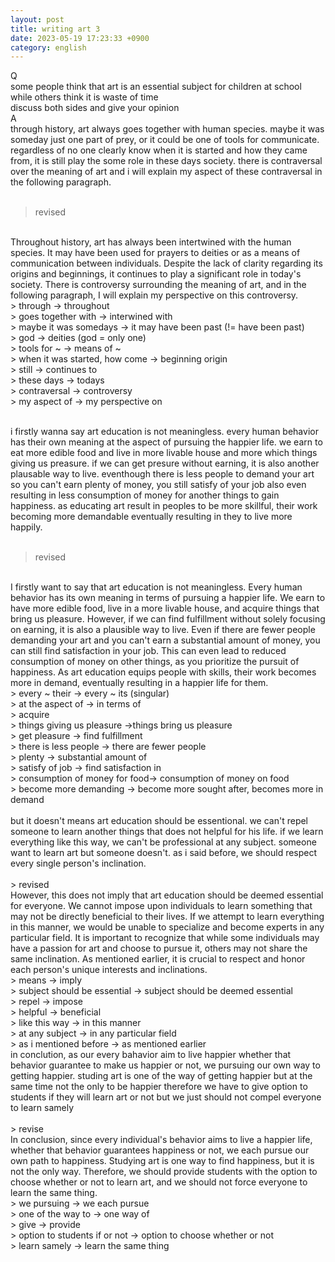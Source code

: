 ```yaml
---
layout: post
title: writing art 3
date: 2023-05-19 17:23:33 +0900
category: english
---
```

Q
<br/>
some people think that art is an essential subject for children at school while others think it is waste of time
<br/>
discuss both sides and give your opinion
<br/>
A
<br/>
through history, art always goes together with human species. maybe it was someday just one part of prey, or it could be one of tools for communicate. regardless of no one clearly know when it is started and how they came from, it is still play the some role in these days society. there is contraversal over the meaning of art and i will explain my aspect of these contraversal in the following paragraph.
<br/>
<br/>
> revised

<br/>
Throughout history, art has always been intertwined with the human species. It may have been used for prayers to deities or as a means of communication between individuals. Despite the lack of clarity regarding its origins and beginnings, it continues to play a significant role in today's society. There is controversy surrounding the meaning of art, and in the following paragraph, I will explain my perspective on this controversy.
<br/>
> through -> throughout
<br/>
> goes together with -> interwined with
<br/>
> maybe it was somedays -> it may have been past (!= have been past)
<br/>
> god -> deities (god = only one)
<br/>
> tools for ~ -> means of ~
<br/>
> when it was started, how come -> beginning origin
<br/>
> still -> continues to
<br/>
> these days -> todays
<br/>
> contraversal -> controversy
<br/>
> my aspect of -> my perspective on

<br/>
<br/>

i firstly wanna say art education is not meaningless. every human behavior has their own meaning at the aspect of pursuing the happier life. we earn to eat more edible food and live in more livable house and more which things giving us preasure. if we can get presure without earning, it is also another plausable way to live. eventhough there is less people to demand your art so you can't earn plenty of money, you still satisfy of your job also even resulting in less consumption of money for another things to gain happiness. as educating art result in peoples to be more skillful, their work becoming more demandable eventually resulting in they to live more happily.
<br/>
<br/>
> revised

<br/>
I firstly want to say that art education is not meaningless. Every human behavior has its own meaning in terms of pursuing a happier life. We earn to have more edible food, live in a more livable house, and acquire things that bring us pleasure. However, if we can find fulfillment without solely focusing on earning, it is also a plausible way to live. Even if there are fewer people demanding your art and you can't earn a substantial amount of money, you can still find satisfaction in your job. This can even lead to reduced consumption of money on other things, as you prioritize the pursuit of happiness. As art education equips people with skills, their work becomes more in demand, eventually resulting in a happier life for them.
<br/>
> every ~ their -> every ~ its (singular)
<br/>
> at the aspect of -> in terms of
<br/>
> acquire
<br/>
> things giving us pleasure ->things bring us pleasure
<br/>
> get pleasure -> find fulfillment
<br/>
> there is less people -> there are fewer people
<br/>
> plenty -> substantial amount of
<br/>
> satisfy of job -> find satisfaction in
<br/>
> consumption of money for food-> consumption of money on food
<br/>
> become more demanding -> become more sought after, becomes more in demand

<br/>
<br/>
but it doesn't means art education should be essentional. we can't repel someone to learn another things that does not helpful for his life. if we learn everything like this way, we can't be professional at any subject. someone want to learn art but someone doesn't. as i said before, we should respect every single person's inclination.
<br/>
<br/>
> revised

<br/>
However, this does not imply that art education should be deemed essential for everyone. We cannot impose upon individuals to learn something that may not be directly beneficial to their lives. If we attempt to learn everything in this manner, we would be unable to specialize and become experts in any particular field. It is important to recognize that while some individuals may have a passion for art and choose to pursue it, others may not share the same inclination. As mentioned earlier, it is crucial to respect and honor each person's unique interests and inclinations.
<br/>
> means -> imply
<br/>
> subject should be essential -> subject should be deemed essential 
<br/>
> repel -> impose
<br/>
> helpful -> beneficial
<br/>
> like this way -> in this manner
<br/>
> at any subject -> in any particular field
<br/>
> as i mentioned before -> as mentioned earlier

<br/>
in conclution, as our every bahavior aim to live happier whether that behavior guarantee to make us happier or not, we pursuing our own way to getting happier. studing art is one of the way of getting happier but at the same time not the only to be happier therefore we have to give option to students if they will learn art or not but we just should not compel everyone to learn samely
<br/>
<br/>
> revise

<br/>
In conclusion, since every individual's behavior aims to live a happier life, whether that behavior guarantees happiness or not, we each pursue our own path to happiness. Studying art is one way to find happiness, but it is not the only way. Therefore, we should provide students with the option to choose whether or not to learn art, and we should not force everyone to learn the same thing.
<br/>
> we pursuing -> we each pursue
<br/>
> one of the way to -> one way of
<br/>
> give -> provide
<br/>
> option to students if or not -> option to choose whether or not
<br/>
> learn samely -> learn the same thing